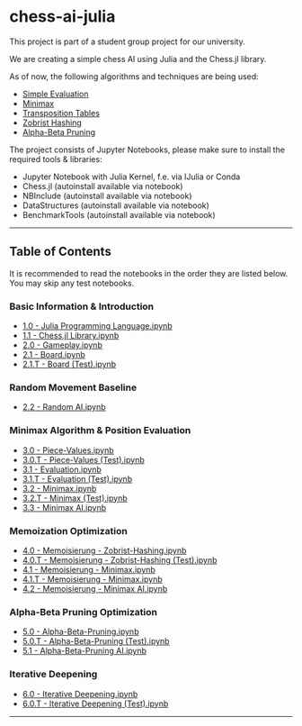 # chess-ai-julia
This project is part of a student group project for our university. 

We are creating a simple chess AI using Julia and the Chess.jl library.

As of now, the following algorithms and techniques are being used:
 - [Simple Evaluation](https://www.chessprogramming.org/Simplified_Evaluation_Function)
 - [Minimax](https://en.wikipedia.org/wiki/Minimax)
 - [Transposition Tables](https://www.chessprogramming.org/Transposition_Table)
 - [Zobrist Hashing](https://en.wikipedia.org/wiki/Zobrist_hashing)
 - [Alpha-Beta Pruning](https://en.wikipedia.org/wiki/Alpha%E2%80%93beta_pruning)

The project consists of Jupyter Notebooks, please make sure to install the required tools & libraries:
 - Jupyter Notebook with Julia Kernel, f.e. via IJulia or Conda
 - Chess.jl (autoinstall available via notebook)
 - NBInclude (autoinstall available via notebook)
 - DataStructures (autoinstall available via notebook)
 - BenchmarkTools (autoinstall available via notebook)

---

## Table of Contents

It is recommended to read the notebooks in the order they are listed below. You may skip any test notebooks.

### Basic Information & Introduction
 - [1.0 - Julia Programming Language.ipynb](<1.0%20-%20Julia%20Programming%20Language.ipynb>)
 - [1.1 - Chess.jl Library.ipynb](<1.1%20-%20Chess.jl%20Library.ipynb>)
 - [2.0 - Gameplay.ipynb](<2.0%20-%20Gameplay.ipynb>)
 - [2.1 - Board.ipynb](<2.1%20-%20Board.ipynb>)
 - [2.1.T - Board (Test).ipynb](<2.1%20-%20Board%20%28Test%29.ipynb>)


### Random Movement Baseline
 - [2.2 - Random AI.ipynb](<2.2%20-%20Random%20AI.ipynb>)


### Minimax Algorithm & Position Evaluation
 - [3.0 - Piece-Values.ipynb](<3.0%20-%20Piece-Values.ipynb>)
 - [3.0.T - Piece-Values (Test).ipynb](<3.0.T%20-%20Piece-Values%20%28Test%29.ipynb>)
 - [3.1 - Evaluation.ipynb](<3.1%20-%20Evaluation.ipynb>)
 - [3.1.T - Evaluation (Test).ipynb](<3.1.T%20-%20Evaluation%20%28Test%29.ipynb>)
 - [3.2 - Minimax.ipynb](<3.2%20-%20Minimax.ipynb>)
 - [3.2.T - Minimax (Test).ipynb](<3.2.T%20-%20Minimax%20%28Test%29.ipynb>)
 - [3.3 - Minimax AI.ipynb](<3.3%20-%20Minimax%20AI.ipynb>)


### Memoization Optimization
 - [4.0 - Memoisierung - Zobrist-Hashing.ipynb](<4.0%20-%20Memoisierung%20-%20Zobrist-Hashing.ipynb>)
 - [4.0.T - Memoisierung - Zobrist-Hashing (Test).ipynb](<4.0.T%20-%20Memoisierung%20-%20Zobrist-Hashing%20%28Test%29.ipynb>)
 - [4.1 - Memoisierung - Minimax.ipynb](<4.1%20-%20Memoisierung%20-%20Minimax.ipynb>)
 - [4.1.T - Memoisierung - Minimax.ipynb](<4.1.T%20-%20Memoisierung%20-%20Minimax%20%28Test%29.ipynb>)
 - [4.2 - Memoisierung - Minimax AI.ipynb](<4.1%20-%20Memoisierung%20-%20Minimax%20AI.ipynb>)


### Alpha-Beta Pruning Optimization
 - [5.0 - Alpha-Beta-Pruning.ipynb](<5.0%20-%20Alpha-Beta-Pruning.ipynb>)
 - [5.0.T - Alpha-Beta-Pruning (Test).ipynb](<5.0.T%20-%20Alpha-Beta-Pruning%20%28Test%29.ipynb>)
 - [5.1 - Alpha-Beta-Pruning AI.ipynb](<5.1%20-%20Alpha-Beta-Pruning%20AI.ipynb>)
 
 
### Iterative Deepening
 - [6.0 - Iterative Deepening.ipynb](<6.0%20-%20Iterative%20Deepening.ipynb>)
 - [6.0.T - Iterative Deepening (Test).ipynb](<6.0.T%20-%20Iterative%20Deepening%20%28Test%29.ipynb>)

---







